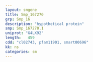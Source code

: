 ```yaml
---
layout: smgene
title: Smp_167270
grp: Smp_16
description: "hypothetical protein"
smp: Smp_167270.1
uniprot: "G4LX92"
length:   459
cdd: "cl02743, pfam11901, smart00696"
kk: ns
categories: sm
---
```

